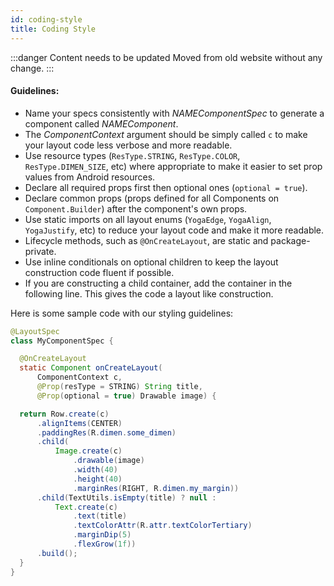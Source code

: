 ```yaml
---
id: coding-style
title: Coding Style
---
```


:::danger Content needs to be updated
Moved from old website without any change.
:::

#### Guidelines:

 * Name your specs consistently with *NAMEComponentSpec* to generate a component called *NAMEComponent*.
 * The *ComponentContext* argument should be simply called `c` to make your layout code less verbose and more readable.
 * Use resource types (`ResType.STRING`, `ResType.COLOR`, `ResType.DIMEN_SIZE`, etc) where appropriate to make it easier to set prop values from Android resources.
 * Declare all required props first then optional ones (`optional = true`).
 * Declare common props (props defined for all Components on `Component.Builder`) after the component's own props.
 * Use static imports on all layout enums (`YogaEdge`, `YogaAlign`, `YogaJustify`, etc) to reduce your layout code and make it more readable.
 * Lifecycle methods, such as `@OnCreateLayout`, are static and package-private.
 * Use inline conditionals on optional children to keep the layout construction code fluent if possible.
 * If you are constructing a child container, add the container in the following line. This gives the code a layout like construction.

Here is some sample code with our styling guidelines:

```java
@LayoutSpec
class MyComponentSpec {

  @OnCreateLayout
  static Component onCreateLayout(
      ComponentContext c,
      @Prop(resType = STRING) String title,
      @Prop(optional = true) Drawable image) {

  return Row.create(c)
      .alignItems(CENTER)
      .paddingRes(R.dimen.some_dimen)
      .child(
          Image.create(c)
              .drawable(image)
              .width(40)
              .height(40)
              .marginRes(RIGHT, R.dimen.my_margin))
      .child(TextUtils.isEmpty(title) ? null :
          Text.create(c)
              .text(title)
              .textColorAttr(R.attr.textColorTertiary)
              .marginDip(5)
              .flexGrow(1f))
      .build();
  }
}
```
